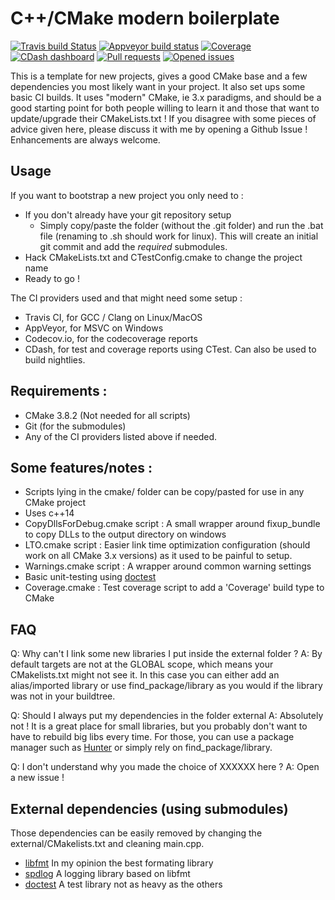 # C++/CMake modern boilerplate
[![Travis build Status](https://travis-ci.org/Lectem/cpp-boilerplate.svg?branch=master)](https://travis-ci.org/Lectem/cpp-boilerplate)
[![Appveyor build status](https://ci.appveyor.com/api/projects/status/63mnrl1am9plfc4f/branch/master?svg=true)](https://ci.appveyor.com/project/Lectem/boilerplate/branch/master)
[![Coverage](https://codecov.io/gh/Lectem/cpp-boilerplate/branch/master/graph/badge.svg)](https://codecov.io/gh/Lectem/cpp-boilerplate)
[![CDash dashboard](https://img.shields.io/badge/CDash-Access-blue.svg)](http://my.cdash.org/index.php?project=cpp-boilerplate)
[![Pull requests](https://img.shields.io/github/issues-pr-raw/Lectem/cpp-boilerplate.svg)](https://github.com/Lectem/cpp-boilerplate/pulls)
[![Opened issues](https://img.shields.io/github/issues-raw/Lectem/cpp-boilerplate.svg)](https://github.com/Lectem/cpp-boilerplate/issues)

This is a template for new projects, gives a good CMake base and a few dependencies you most likely want in your project. It also set ups some basic CI builds.
It uses "modern" CMake, ie 3.x paradigms, and should be a good starting point for both people willing to learn it and those that want to update/upgrade their CMakeLists.txt !
If you disagree with some pieces of advice given here, please discuss it with me by opening a Github Issue ! Enhancements are always welcome.

## Usage

If you want to bootstrap a new project you only need to :

 * If you don't already have your git repository setup
   - Simply copy/paste the folder (without the .git folder) and run the .bat file (renaming to .sh should work for linux). This will create an initial git commit and add the *required* submodules.
 * Hack CMakeLists.txt and CTestConfig.cmake to change the project name
 * Ready to go !

The CI providers used and that might need some setup :

 * Travis CI, for GCC / Clang on Linux/MacOS
 * AppVeyor, for MSVC on Windows
 * Codecov.io, for the codecoverage reports
 * CDash, for test and coverage reports using CTest. Can also be used to build nightlies.

## Requirements :

 * CMake 3.8.2 (Not needed for all scripts)
 * Git (for the submodules)
 * Any of the CI providers listed above if needed.

## Some features/notes :

 * Scripts lying in the cmake/ folder can be copy/pasted for use in any CMake project
 * Uses c++14
 * CopyDllsForDebug.cmake script : A small wrapper around fixup_bundle to copy DLLs to the output directory on windows
 * LTO.cmake script : Easier link time optimization configuration (should work on all CMake 3.x versions) as it used to be painful to setup.
 * Warnings.cmake script : A wrapper around common warning settings
 * Basic unit-testing using [doctest](https://github.com/onqtam/doctest)
 * Coverage.cmake : Test coverage script to add a 'Coverage' build type to CMake

## FAQ

Q: Why can't I link some new libraries I put inside the external folder ?
A: By default targets are not at the GLOBAL scope, which means your CMakelists.txt might not see it.
In this case you can either add an alias/imported library or use find_package/library as you would if the library was not in your buildtree.

Q: Should I always put my dependencies in the folder external
A: Absolutely not ! It is a great place for small libraries, but you probably don't want to have to rebuild big libs every time.
For those, you can use a package manager such as [Hunter](https://github.com/ruslo/hunter) or simply rely on find_package/library.

Q: I don't understand why you made the choice of XXXXXX here ?
A: Open a new issue !

## External dependencies (using submodules)

Those dependencies can be easily removed by changing the external/CMakelists.txt and cleaning main.cpp.

 * [libfmt](https://github.com/fmtlib/fmt) In my opinion the best formating library
 * [spdlog](https://github.com/gabime/spdlog) A logging library based on libfmt
 * [doctest](https://github.com/onqtam/doctest) A test library not as heavy as the others
